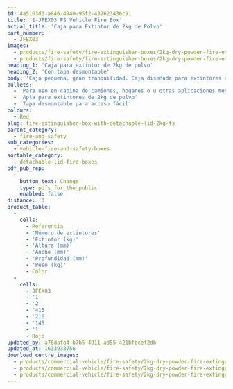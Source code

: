 ```yaml
---
id: 4a5103d3-a846-4940-95f2-432623436c91
title: '1-JFEX03 FS Vehicle Fire Box'
actual_title: 'Caja para Extintor de 2kg de Polvo'
part_number:
  - JFEX03
images:
  - products/fire-safety/fire-extinguisher-boxes/2kg-dry-powder-fire-extinguisher-box/images-lr/Product_Image_776x776_(518x518_focus_area)-JFEX03_01.jpg
  - products/fire-safety/fire-extinguisher-boxes/2kg-dry-powder-fire-extinguisher-box/images-lr/Product_Image_776x776_(518x518_focus_area)-JFEX03_02.jpg
heading_1: 'Caja para extintor de 2kg de polvo'
heading_2: 'Con tapa desmontable'
body: 'Caja pequeña, gran tranquilidad. Caja diseñada para extintores de 2kg de polvo.'
bullets:
  - 'Para uso en cabina de camiones, hogares o u otras aplicaciones menores'
  - 'Apta para extintores de 2kg de polvo'
  - 'Tapa desmontable para acceso fácil'
colours:
  - Red
slug: fire-extinguisher-box-with-detachable-lid-2kg-fs
parent_category:
  - fire-and-safety
sub_categories:
  - vehicle-fire-and-safety-boxes
sortable_category:
  - detachable-lid-fire-boxes
pdf_pub_rep:
  -
    button_text: Change
    type: pdfs_for_the_public
    enabled: false
distance: '3'
product_table:
  -
    cells:
      - Referencia
      - 'Número de extintores'
      - 'Extintor (kg)'
      - 'Altura (mm)'
      - 'Ancho (mm)'
      - 'Profundidad (mm)'
      - 'Peso (kg)'
      - Color
  -
    cells:
      - JFEX03
      - '1'
      - '2'
      - '415'
      - '210'
      - '145'
      - '1'
      - Rojo
updated_by: a76dafa4-b7b5-4911-ad55-421bfbcef2db
updated_at: 1633938756
download_centre_images:
  - products/commercial-vehicle/fire-safety/2kg-dry-powder-fire-extinguisher-box/images-hr/JFEX03_001.jpg
  - products/commercial-vehicle/fire-safety/2kg-dry-powder-fire-extinguisher-box/images-hr/JFEX03_002.jpg
  - products/commercial-vehicle/fire-safety/2kg-dry-powder-fire-extinguisher-box/images-hr/JFEX03_003.jpg
---
```


